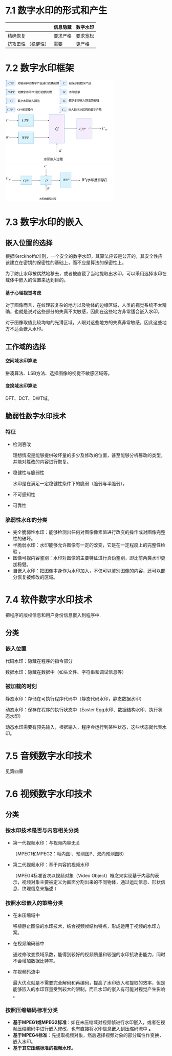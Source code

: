 # 7.1 数字水印的形式和产生

|                      | **信息隐藏** | **数字水印** |
| -------------------- | ------------ | ------------ |
| 精确恢复             | 要求严格     | 要求宽松     |
| 抗攻击性  （稳健性） | 需要         | 更严格       |

# 7.2 数字水印框架

<img src="./复习自用7.assets/image-20240617231721044.png" alt="image-20240617231721044" style="zoom: 33%;" />

<img src="./复习自用7.assets/image-20240617231702485.png" alt="image-20240617231702485" style="zoom:33%;" />

<img src="./复习自用7.assets/image-20240617231759120.png" alt="image-20240617231759120" style="zoom: 33%;" />

# 7.3 数字水印的嵌入

## 嵌入位置的选择

根据Kerckhoffs准则，一个安全的数字水印，其算法应该是公开的，其安全性应该建立在密钥的保密性的基础上，而不应是算法的保密性上。

为了防止水印被偶然地移去，或者被直截了当地提取出水印，可以采用选择水印在载体中嵌入的位置来达到目的。

#### 基于心理视觉考虑

对于图像而言，在纹理较复杂的地方以及物体的边缘区域，人类的视觉系统不太精确，也就是说对这些部分的失真不太敏感，因此在这些地方非常适合嵌入水印。

对于图像取值比较均匀的光滑区域，人眼对这些地方的失真非常敏感，因此这些地方不适合嵌入水印。

## 工作域的选择

#### 空间域水印算法

拼凑算法、LSB方法、选择图像的视觉不敏感区域等。

#### 变换域水印算法

DFT、DCT、DWT域。

## 脆弱性数字水印技术

### 特征

- 检测篡改

  理想情况是能够提供破坏量的多少及修改的位置，甚至能够分析篡改的类型，并能对篡改的内容进行恢复。

- 稳健性与脆弱性

  水印是在满足一定稳健性条件下的脆弱（脆弱与半脆弱）。

- 不可感知性

- 可靠性

### 脆弱性水印的分类

- 完全脆弱性水印：能够检测出任何对图像像素值进行改变的操作或对图像完整性的破坏。
- 半脆弱水印：水印能够允许图像有一定的改变，它是在一定程度上的完整性检验 。
- 图像可视内容鉴别：水印对图像的主要特征进行真伪鉴别，即比前两类水印更加稳健。
- 自嵌入水印：把图像本身作为水印加入，不仅可以鉴别图像的内容，还可以部分恢复被修改的区域。

# 7.4 软件数字水印技术

把程序的版权信息和用户身份信息嵌入到程序中.

## 分类

### 嵌入位置

代码水印：隐藏在程序的指令部分

数据水印：隐藏在数据中（如头文件、字符串和调试信息等）

### 被加载的时刻

静态水印：存储在可执行程序代码中（静态代码水印，静态数据水印）

动态水印：保存在程序的执行状态中（Easter Egg水印、数据结构水印、执行状态水印）

动态水印需要有预先输入，根据输入，程序会运行到某种状态，这些状态就代表水印。

# 7.5 音频数字水印技术

见第四章

# 7.6 视频数字水印技术

## 分类

### 按水印技术是否与内容相关分类

- 第一代视频水印：与视频内容无关

  （MPEG1和MPEG2：帧内图I、预测图P、双向预测图B）

- 第二代视频水印：基于内容的视频水印

  （MPEG4标准首次以视频对象（Video Object）概念来实现基于内容的表示，视频对象主要被定义为画面分割出来的不同物体，通过运动信息、形状信息、纹理信息来描述 ）

### 按照水印嵌入的策略分类 

- 在未压缩域中

  移植静止图像的水印技术，结合视频帧结构特点，形成适用于视频的水印方案。

- 在视频编码器中

  通过修改变换域系数，能得到较好的视频质量和较强的水印抗攻击能力，同时不会增加数据比特率。

- 在视频码流中

  最大优点就是不需要完全解码和再编码，提高了水印嵌入和提取的效率，但是能够嵌入的水印容量受到较大的限制，而且水印的嵌入有可能对视觉产生影响 。

### 按照压缩编码标准分类 

- **基于MPEG1或MPEG2标准**：如在未压缩域对视频帧进行水印嵌入，或者在视频压缩编码中进行嵌入修改，也有直接将水印信息嵌入到压缩码流中 **。**
- **基于MPEG4标准**：先提取视频对象，然后选择视频对象的部分属性作变换，嵌入水印。
- **基于其它压缩标准的视频水印。** 